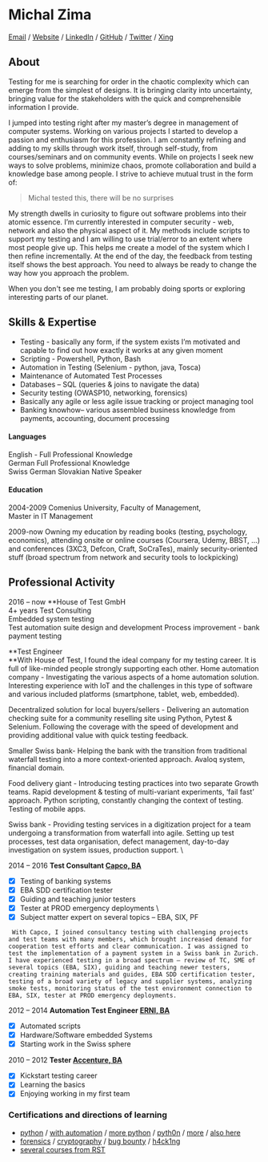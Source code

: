 # Michal Zima

[Email](mailto:miso.zima@1337tester.com) / [Website](https://www.1337tester.com) / [LinkedIn](https://www.linkedin.com/in/1337tester/) / [GitHub](https://github.com/1337tester) / [Twitter](https://twitter.com/1337T3st3r)  / [Xing](https://www.xing.com/profile/Michal_Zima/cv)

## About
Testing for me is searching for order in the chaotic complexity which can emerge from the simplest of designs. It is bringing clarity into uncertainty, bringing value for the stakeholders with the quick and comprehensible information I provide.

I jumped into testing right after my master’s degree in management of computer systems. Working on various projects I started to develop a passion and enthusiasm for this profession. I am constantly refining and adding to my skills through work itself, through self-study, from courses/seminars and on community events. While on projects I seek new ways to solve problems, minimize chaos, promote collaboration and build a knowledge base among people. I strive to achieve mutual trust in the form of:

>Michal tested this, there will be no surprises

My strength dwells in curiosity to figure out software problems into their atomic essence. I’m currently interested in computer security - web, network and also the physical aspect of it. My methods include scripts to support my testing and I am willing to use trial/error to an extent where most people give up. This helps me create a model of the system which I then refine incrementally. At the end of the day, the feedback from testing itself shows the best approach. You need to always be ready to change the way how you approach the problem.

When you don't see me testing, I am probably doing sports or exploring interesting parts of our planet.

## Skills & Expertise
*   Testing - basically any form, if the system exists I’m motivated and capable to find out how exactly it works at any given moment
*   Scripting - Powershell, Python, Bash
*   Automation in Testing (Selenium - python, java, Tosca)
*   Maintenance of Automated Test Processes
*   Databases – SQL (queries & joins to navigate the data)
*   Security testing (OWASP10, networking, forensics)
*   Basically any agile or less agile issue tracking or project managing tool
*   Banking knowhow– various assembled business knowledge from payments, accounting, document processing

#### Languages

English	 - Full Professional Knowledge \
German	Full Professional Knowledge \
Swiss German
Slovakian	Native Speaker

#### Education

2004-2009	Comenius University, Faculty of Management, \
	Master in IT Management

2009-now	Owning my education by reading books 	(testing, psychology, economics), attending 		onsite or online courses (Coursera, Udemy, BBST, ...) and conferences (3XC3, Defcon, Craft, SoCraTes), mainly security-oriented stuff (broad spectrum from network and security 		tools to 	lockpicking)

## Professional Activity

2016 – now	**House of Test GmbH \
4+ years	Test Consulting \
Embedded system testing \
Test automation suite design and development
Process improvement - bank payment testing

**Test Engineer \
**With House of Test, I found the ideal company for my testing career. It is full of like-minded people strongly supporting each other. 
Home automation company - Investigating the various aspects of a home automation solution. Interesting experience with IoT and the challenges in this type of software and various included platforms (smartphone, tablet, web, embedded).

Decentralized solution for local buyers/sellers - Delivering an automation checking suite for a community reselling site using Python, Pytest & Selenium. Following the coverage with the speed of development and providing additional value with quick testing feedback.

Smaller Swiss bank- Helping the bank with the transition from traditional waterfall testing into a more context-oriented approach. Avaloq system, financial domain. 

Food delivery giant - Introducing testing practices into two separate Growth teams. Rapid development & testing of multi-variant experiments, ‘fail fast’ approach. Python scripting, constantly changing the context of testing. Testing of mobile apps.

Swiss bank - Providing testing services in a digitization project for a team undergoing a transformation from waterfall into agile. Setting up test processes, test data organisation, defect management, day-to-day investigation on system issues, production support. \


2014 – 2016	**Test Consultant [Capco, BA](https://www.capco.com/Contact/Locations-archive/Bratislava)**
- [x] Testing of banking systems
- [x] EBA SDD certification tester
- [x] Guiding and teaching junior testers
- [x] Tester at PROD emergency deployments \
- [x] Subject matter expert on several topics – EBA, SIX,	PF

``` With Capco, I joined consultancy testing with challenging projects and test teams with many members, which brought increased demand for cooperation test efforts and clear communication. I was assigned to test the implementation of a payment system in a Swiss bank in Zurich. I have experienced testing in a broad spectrum – review of TC, SME of several topics (EBA, SIX), guiding and teaching newer testers, creating training materials and guides, EBA SDD certification tester, testing of a broad variety of legacy and supplier systems, analyzing smoke tests, monitoring status of the test environment connection to EBA, SIX, tester at PROD emergency deployments.``` 


2012 – 2014	**Automation Test Engineer [ERNI, BA](https://www.outsourcing.erni/bratislava)**
- [x] Automated scripts
- [x] Hardware/Software embedded Systems
- [x] Starting work in the Swiss sphere 

2010 – 2012	**Tester [Accenture, BA](https://www.accenture.com/sk-en)**
- [x] Kickstart testing career
- [x] Learning the basics
- [x] Enjoying working in my first team

### Certifications and directions of learning
- [python](https://www.hackerrank.com/certificates/2b05ea6d7fe0) / [with automation](https://www.udemy.com/certificate/UC-FRHJVODO/) / [more python](https://courses.edx.org/certificates/0629de5730e34be0864861daacefa488) / [pyth0n](https://courses.edx.org/certificates/3e1bf81675fb47059e4ee193b8e30925) / [more](https://www.coursera.org/api/legacyCertificates.v1/spark/statementOfAccomplishment/972530~4583279/pdf) / [also here](https://www.hackerrank.com/certificates/2b05ea6d7fe0)
- [forensics](https://www.udemy.com/certificate/UC-38XPV8V0/) / [cryptography](https://www.coursera.org/account/accomplishments/verify/5NFZK88SZ5NA) / [bug bounty](https://www.udemy.com/certificate/UC-15RQYEGJ/) / [h4ck1ng](https://tryhackme.com/badge/336286)
- [several courses from RST](https://rapid-software-testing.com/)

